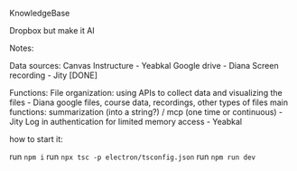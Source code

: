 KnowledgeBase

Dropbox but make it AI

Notes:

Data sources:
    Canvas Instructure - Yeabkal
    Google drive - Diana
    Screen recording - Jity [DONE]

Functions:
    File organization: using APIs to collect data and visualizing the files - Diana
    google files, course data, recordings, other types of files
    main functions: summarization (into a string?) / mcp (one time or continuous) - Jity
    Log in authentication for limited memory access - Yeabkal


how to start it:

run `npm i`
run `npx tsc -p electron/tsconfig.json`
run `npm run dev`
